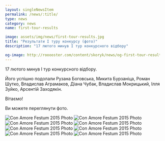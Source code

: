 ```yaml
---
layout: singleNewsItem
permalink: /news/:title/
type: news
category: news
name: first-tour-results

image: assets/img/news/first-tour-results.jpg
title: "Результати І туру конкурсу (фото)"
description: "17 лютого минув І тур конкурсного відбору"

og-image: http://rooooster.com/content/skoryk/news/og-first-tour-results.jpg
---
```


17 лютого минув І тур конкурсного відбору.

Його успішно подолали Рузана Боговська, Микита Бурзаніца, Роман Шутко, Владислав Аграмаков, Діана Чубак, Владислав Мокрицький, Ілля Зуйко, Арсентій Заходякін.

Вітаємо!

Ви можете переглянути фото.

<div class="gallery">
    <div class="fotorama">
        <img src="{{ site.baseurl }}/assets/img/news/2016-02-18-first-tour-results/01.jpg" alt="Con Amore Festum 2015 Photo">
        <img src="{{ site.baseurl }}/assets/img/news/2016-02-18-first-tour-results/02.jpg" alt="Con Amore Festum 2015 Photo">
        <img src="{{ site.baseurl }}/assets/img/news/2016-02-18-first-tour-results/03.jpg" alt="Con Amore Festum 2015 Photo">
        <img src="{{ site.baseurl }}/assets/img/news/2016-02-18-first-tour-results/04.jpg" alt="Con Amore Festum 2015 Photo">
        <img src="{{ site.baseurl }}/assets/img/news/2016-02-18-first-tour-results/05.jpg" alt="Con Amore Festum 2015 Photo">
        <img src="{{ site.baseurl }}/assets/img/news/2016-02-18-first-tour-results/06.jpg" alt="Con Amore Festum 2015 Photo">
        <img src="{{ site.baseurl }}/assets/img/news/2016-02-18-first-tour-results/07.jpg" alt="Con Amore Festum 2015 Photo">
        <img src="{{ site.baseurl }}/assets/img/news/2016-02-18-first-tour-results/08.jpg" alt="Con Amore Festum 2015 Photo">
    </div>
</div>
